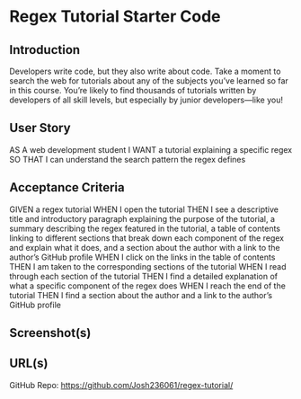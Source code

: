 # Regex Tutorial Starter Code

## Introduction
Developers write code, but they also write about code. 
Take a moment to search the web for tutorials about any of the subjects you’ve learned so far in this course. 
You’re likely to find thousands of tutorials written by developers of all skill levels, but especially by junior developers—like you!

## User Story
AS A web development student
I WANT a tutorial explaining a specific regex
SO THAT I can understand the search pattern the regex defines


## Acceptance Criteria
GIVEN a regex tutorial
WHEN I open the tutorial
THEN I see a descriptive title and introductory paragraph explaining the purpose of the tutorial, a summary describing the regex featured in the tutorial, a table of contents linking to different sections that break down each component of the regex and explain what it does, and a section about the author with a link to the author’s GitHub profile
WHEN I click on the links in the table of contents
THEN I am taken to the corresponding sections of the tutorial
WHEN I read through each section of the tutorial
THEN I find a detailed explanation of what a specific component of the regex does
WHEN I reach the end of the tutorial
THEN I find a section about the author and a link to the author’s GitHub profile

## Screenshot(s)

## URL(s)

GitHub Repo: https://github.com/Josh236061/regex-tutorial/
